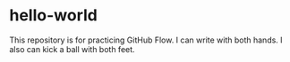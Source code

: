 # hello-world
This repository is for practicing GitHub Flow.
I can write with both hands. I also can kick a ball with both feet.
